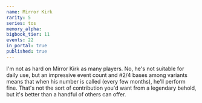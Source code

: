 ```yaml
---
name: Mirror Kirk
rarity: 5
series: tos
memory_alpha:
bigbook_tier: 11
events: 22
in_portal: true
published: true
---
```


I'm not as hard on Mirror Kirk as many players. No, he's not suitable for daily use, but an impressive event count and #2/4 bases among variants means that when his number is called (every few months), he'll perform fine. That's not the sort of contribution you'd want from a legendary behold, but it's better than a handful of others can offer.
